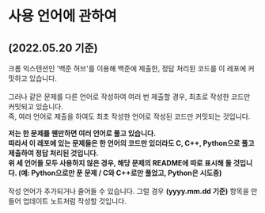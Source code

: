 # 사용 언어에 관하여
## (2022.05.20 기준)
크롬 익스텐션인 '백준 허브'를 이용해 백준에 제출한, 정답 처리된 코드를 이 레포에 커밋하고 있습니다.<br><br>
그러나 같은 문제를 다른 언어로 작성하여 여러 번 제출할 경우, 최초로 작성한 코드만 커밋되고 있습니다.<br>
즉, 여러 언어로 제출을 하여도 최초 작성한 언어로 작성된 코드만 커밋되는 것입니다.<br>

**저는 한 문제를 웬만하면 여러 언어로 풀고 있습니다. <br> 따라서 이 레포에 있는 문제들은 한 언어의 코드만 있더라도 C, C++, Python으로 풀고 제출하여 정답 처리된 것입니다.**<br>
**위 세 언어들 모두 사용하지 않은 경우, 해당 문제의 README에 따로 표시해 둘 것입니다. (예: Python으로만 푼 문제 / C와 C++로만 풀었고, Python은 시도중)**<br>
<br>
작성 언어가 추가되거나 줄어들 수 있습니다. 그럴 경우 **(yyyy.mm.dd 기준)** 항목을 만들어 업데이트 노트처럼 작성할 것입니다.
